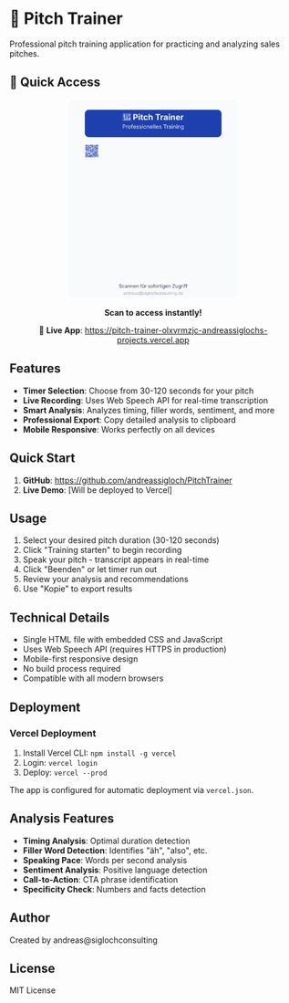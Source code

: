 # 🎤 Pitch Trainer

Professional pitch training application for practicing and analyzing sales pitches.

## 📱 Quick Access

<div align="center">
<img src="pitch-trainer-qr.svg" alt="QR Code für Pitch Trainer" width="300">

**Scan to access instantly!**

🔗 **Live App**: https://pitch-trainer-olxvrmzjc-andreassiglochs-projects.vercel.app
</div>

## Features

- **Timer Selection**: Choose from 30-120 seconds for your pitch
- **Live Recording**: Uses Web Speech API for real-time transcription
- **Smart Analysis**: Analyzes timing, filler words, sentiment, and more
- **Professional Export**: Copy detailed analysis to clipboard
- **Mobile Responsive**: Works perfectly on all devices

## Quick Start

1. **GitHub**: https://github.com/andreassigloch/PitchTrainer
2. **Live Demo**: [Will be deployed to Vercel]

## Usage

1. Select your desired pitch duration (30-120 seconds)
2. Click "Training starten" to begin recording
3. Speak your pitch - transcript appears in real-time
4. Click "Beenden" or let timer run out
5. Review your analysis and recommendations
6. Use "Kopie" to export results

## Technical Details

- Single HTML file with embedded CSS and JavaScript
- Uses Web Speech API (requires HTTPS in production)
- Mobile-first responsive design
- No build process required
- Compatible with all modern browsers

## Deployment

### Vercel Deployment

1. Install Vercel CLI: `npm install -g vercel`
2. Login: `vercel login`
3. Deploy: `vercel --prod`

The app is configured for automatic deployment via `vercel.json`.

## Analysis Features

- **Timing Analysis**: Optimal duration detection
- **Filler Word Detection**: Identifies "äh", "also", etc.
- **Speaking Pace**: Words per second analysis
- **Sentiment Analysis**: Positive language detection
- **Call-to-Action**: CTA phrase identification
- **Specificity Check**: Numbers and facts detection

## Author

Created by andreas@siglochconsulting

## License

MIT License